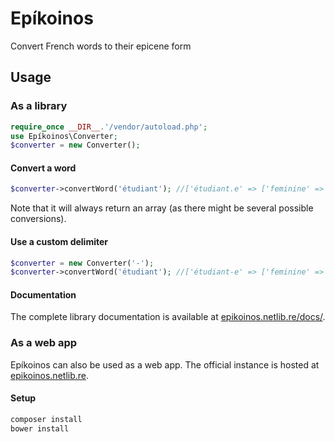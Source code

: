 # Epíkoinos

Convert French words to their epicene form

## Usage

### As a library

```php
require_once __DIR__.'/vendor/autoload.php';
use Epíkoinos\Converter;
$converter = new Converter();
```

#### Convert a word

```php
$converter->convertWord('étudiant'); //['étudiant.e' => ['feminine' => 'étudiante', 'masculine' => 'étudiant', 'epicene' => 'étudiant.e']]
```

Note that it will always return an array (as there might be several possible conversions).

#### Use a custom delimiter

```php
$converter = new Converter('-');
$converter->convertWord('étudiant'); //['étudiant-e' => ['feminine' => 'étudiante', 'masculine' => 'étudiant', 'epicene' => 'étudiant-e']]
```

#### Documentation

The complete library documentation is available at [epikoinos.netlib.re/docs/](https://epikoinos.netlib.re/docs/namespaces/Ep%C3%ADkoinos.html).

### As a web app

Epíkoinos can also be used as a web app.
The official instance is hosted at [epikoinos.netlib.re](https://epikoinos.netlib.re/).

#### Setup

```bash
composer install
bower install
```
